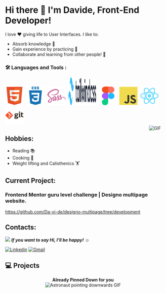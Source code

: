 # Hi there 👋 I'm Davide, Front-End Developer!

<!--Introduction -->
I love :heart: giving life to User Interfaces.
I like to: 
- Absorb knowledge 🧠
- Gain experience by practicing :muscle:
- Collaborate and learning from other people! 🤝 

### :hammer_and_wrench: Languages and Tools :

<div>
<img src="https://github.com/devicons/devicon/blob/master/icons/html5/html5-original.svg" title="HTML5" alt="HTML" width="60" height="60"/>&nbsp;
<img src="https://github.com/devicons/devicon/blob/master/icons/css3/css3-plain-wordmark.svg"  title="CSS3" alt="CSS" width="60" height="60"/>&nbsp;
<img src="https://github.com/devicons/devicon/blob/master/icons/sass/sass-original.svg"  title="Sass" alt="Sass" width="60" height="60"/>&nbsp;
<img src="https://github.com/devicons/devicon/blob/master/icons/tailwindcss/tailwindcss-original-wordmark.svg"  title="tailwindcss" alt="tailwindcss" width="90" height="90"/>&nbsp;
<img src="https://github.com/devicons/devicon/blob/master/icons/figma/figma-original.svg"  title="Figma" alt="Figma" width="60" height="60"/>&nbsp;
<img src="https://github.com/devicons/devicon/blob/master/icons/javascript/javascript-original.svg" title="JavaScript" alt="JavaScript" width="60" height="60"/>&nbsp;
<img src="https://github.com/devicons/devicon/blob/master/icons/react/react-original.svg" title="React" alt="React" width="60" height="60"/>&nbsp;
<img src="https://github.com/devicons/devicon/blob/master/icons/git/git-original-wordmark.svg" title="Git" **alt="Git" width="60" height="60"/>
</div>

<img align="right" alt="GIF" height="160px" src="https://media.giphy.com/media/du3J3cXyzhj75IOgvA/giphy.gif" />

<!-- Hobbies -->
## Hobbies:
- Reading :books:
- Cooking :spaghetti:
- Weight lifting and Calisthenics 🏋️


<!-- Current Project -->
## Current Project:
### Frontend Mentor guru level challenge | Designo multipage website. 
https://github.com/Da-vi-de/designo-multipage/tree/development

<!-- Contact -->
## Contacts:
<img src="https://media.giphy.com/media/LnQjpWaON8nhr21vNW/giphy.gif" width="60"> <em><b>If you want to say Hi, I'll be happy!</b> :relaxed:</em>

<!-- Your badges -->
[![Linkedin](https://img.shields.io/badge/-LinkedIn-blue?style=flat&logo=Linkedin&logoColor=white)](https://www.linkedin.com/in/davide-pass/)
[![Gmail](https://img.shields.io/badge/-Gmail-c14438?style=flat&logo=Gmail&logoColor=white)](mailto:davidepsaros@gmail.com)



## 💻 Projects
<p align="center">
<b>Already Pinned Down for you</b></br>
<img alt="Astronaut pointing downwards GIF" src="https://media.giphy.com/media/Js7cqIkpxFy0bILFFA/giphy.gif">
</p>

<!---
Da-vi-de/Da-vi-de is a ✨ special ✨ repository because its `README.md` (this file) appears on your GitHub profile.
You can click the Preview link to take a look at your changes.
--->
